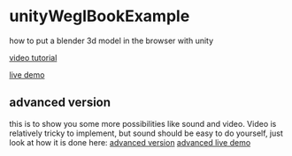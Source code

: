 # unityWeglBookExample
how to put a blender 3d model in the browser with unity

[video tutorial](https://www.uploadedyet.com "Click")

[live demo](https://unity-webgl-book.surge.sh "Click")

## advanced version
this is to show you some more possibilities like sound and video.
Video is relatively tricky to implement, but sound should be easy to do yourself, just look at how it is done here:
[advanced version](https://github.com/themancalledjakob/unityWebGlBookAdvancedExample "Click")
[advanced live demo](https://webgl-unity-book-advanced.surge.sh/ "Click")
